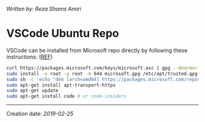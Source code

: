 _Written by: Reza Shams Amiri_
# VSCode Ubuntu Repo

VSCode can be installed from Microsoft repo directly by following these instructions: ([REF][RVSCOL])

``` sh
curl https://packages.microsoft.com/keys/microsoft.asc | gpg --dearmor > microsoft.gpg
sudo install -o root -g root -m 644 microsoft.gpg /etc/apt/trusted.gpg.d/
sudo sh -c 'echo "deb [arch=amd64] https://packages.microsoft.com/repos/vscode stable main" > /etc/apt/sources.list.d/vscode.list'
sudo apt-get install apt-transport-https
sudo apt-get update
sudo apt-get install code # or code-insiders
```

* * *
Creation date: _2019-02-25_

[RVSCOL]: https://code.visualstudio.com/docs/setup/linux#_installation